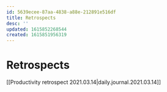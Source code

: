 ```yaml
---
id: 5639ecee-87aa-4838-a88e-212891e516df
title: Retrospects
desc: ''
updated: 1615852268544
created: 1615851956319
---
```

# Retrospects

[[Productivity retrospect 2021.03.14|daily.journal.2021.03.14]]

